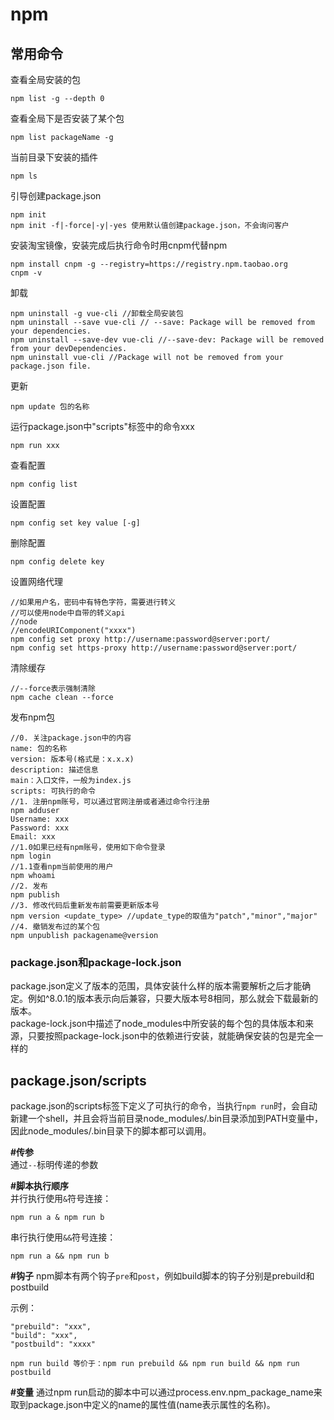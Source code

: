 # npm
## 常用命令
查看全局安装的包  
```
npm list -g --depth 0
```

查看全局下是否安装了某个包  
```
npm list packageName -g
```

当前目录下安装的插件  
```
npm ls
```

引导创建package.json  
```
npm init
npm init -f|-force|-y|-yes 使用默认值创建package.json，不会询问客户
```

安装淘宝镜像，安装完成后执行命令时用cnpm代替npm  
```
npm install cnpm -g --registry=https://registry.npm.taobao.org
cnpm -v
```

卸载  
```
npm uninstall -g vue-cli //卸载全局安装包
npm uninstall --save vue-cli // --save: Package will be removed from your dependencies.
npm uninstall --save-dev vue-cli //--save-dev: Package will be removed from your devDependencies.
npm uninstall vue-cli //Package will not be removed from your package.json file.
```

更新  
```
npm update 包的名称
```

运行package.json中"scripts"标签中的命令xxx  
```
npm run xxx
```

查看配置  
```
npm config list
```

设置配置  
```
npm config set key value [-g]
```

删除配置  
```
npm config delete key
```

设置网络代理  
```
//如果用户名，密码中有特色字符，需要进行转义
//可以使用node中自带的转义api
//node
//encodeURIComponent("xxxx")
npm config set proxy http://username:password@server:port/
npm config set https-proxy http://username:password@server:port/

```

清除缓存  
```
//--force表示强制清除
npm cache clean --force 
```

发布npm包  
```
//0. 关注package.json中的内容
name: 包的名称
version: 版本号(格式是：x.x.x)
description: 描述信息
main：入口文件，一般为index.js
scripts: 可执行的命令
//1. 注册npm账号，可以通过官网注册或者通过命令行注册
npm adduser
Username: xxx
Password: xxx
Email: xxx
//1.0如果已经有npm账号，使用如下命令登录
npm login
//1.1查看npm当前使用的用户
npm whoami
//2. 发布
npm publish
//3. 修改代码后重新发布前需要更新版本号
npm version <update_type> //update_type的取值为"patch","minor","major"
//4. 撤销发布过的某个包
npm unpublish packagename@version
```

### package.json和package-lock.json  
package.json定义了版本的范围，具体安装什么样的版本需要解析之后才能确定。例如^8.0.1的版本表示向后兼容，只要大版本号8相同，那么就会下载最新的版本。  
package-lock.json中描述了node_modules中所安装的每个包的具体版本和来源，只要按照package-lock.json中的依赖进行安装，就能确保安装的包是完全一样的

## package.json/scripts
package.json的scripts标签下定义了可执行的命令，当执行`npm run`时，会自动新建一个shell，并且会将当前目录node_modules/.bin目录添加到PATH变量中，因此node_modules/.bin目录下的脚本都可以调用。  

**#传参**  
通过`--`标明传递的参数

**#脚本执行顺序**  
并行执行使用`&`符号连接：  
```
npm run a & npm run b
```

串行执行使用`&&`符号连接：  
```
npm run a && npm run b
```

**#钩子**
npm脚本有两个钩子`pre`和`post`，例如build脚本的钩子分别是prebuild和postbuild

示例：  
```
"prebuild": "xxx",
"build": "xxx",
"postbuild": "xxxx"

npm run build 等价于：npm run prebuild && npm run build && npm run postbuild
```

**#变量**
通过npm run启动的脚本中可以通过process.env.npm_package_name来取到package.json中定义的name的属性值(name表示属性的名称)。



